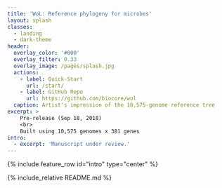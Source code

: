 ```yaml
---
title: 'WoL: Reference phylogeny for microbes'
layout: splash
classes:
  - landing
  - dark-theme
header:
  overlay_color: '#000'
  overlay_filter: 0.33
  overlay_image: /pages/splash.jpg
  actions:
    - label: Quick-Start
      url: /start/
    - label: GitHub Repo
      url: https://github.com/biocore/wol
  caption: Artist's impression of the 10,575-genome reference tree
excerpt: >
    Pre-release (Sep 18, 2018)
    <br>
    Built using 10,575 genomes x 381 genes
intro: 
  - excerpt: 'Manuscript under review.'
---
```


{% include feature_row id="intro" type="center" %}

{% include_relative README.md %}
